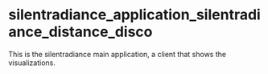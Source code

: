 # silentradiance_application_silentradiance_distance_disco
This is the silentradiance main application, a client that shows the visualizations.
